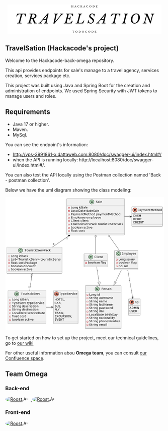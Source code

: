 <p align="center" width="100%">
    <img src="media/logo-comercial-hack.png">
</p>

## TravelSation (Hackacode's project)
Welcome to the Hackacode-back-omega repository.

This api provides endpoints for sale's manage to a travel agency, services creation, services package etc.

This project was built using Java and Spring Boot for the creation and administration of endpoints. 
We used Spring Security with JWT tokens to manage users and roles.

## Requirements

- Java 17 or higher.
- Maven.
- MySql.

You can see the endpoint's information:
- http://vps-3991861-x.dattaweb.com:8080/doc/swagger-ui/index.html#/
- when the API is running locally: http://localhost:8080/doc/swagger-ui/index.html#/.

You can also test the API locally using the Postman collection named 'Back - postman collection'. 

Below we have the uml diagram showing the class modeling:

<p align="center" width="100%">
    <img src="media/uml.png">
</p>

To get started on how to set up the project, meet our technical guidelines, go to [our wiki](https://github.com/SebastianFurnier/Proyecto-omega/wiki)

For other useful information abou **Omega team**, you can consult [our Confluence space](https://jonathanmunnozmorales.atlassian.net/wiki/spaces/~71202092c91749501e4b85bff1eaa0e3faf445/pages/33315/Proyecto+Hackacode+by+TodoCode).

## Team **Omega**

### Back-end

<a href="https://github.com/SebastianFurnier">
<img src=https://avatars.githubusercontent.com/u/98433880?v=4 height="40px" alt="Roost.AI" style="border-radius: 50%; margin-right: 10px" />
</a>
<a href="https://github.com/Tomi-Gomez">
<img src=https://avatars.githubusercontent.com/u/103342943?v=4 height="40px" alt="Roost.AI" style="border-radius: 50%" />
</a>

### Front-end

<a href="https://github.com/jonathanMM97">
<img src=https://avatars.githubusercontent.com/u/116075515?v=4 height="40px" alt="Roost.AI" style="border-radius: 50%" />
</a>